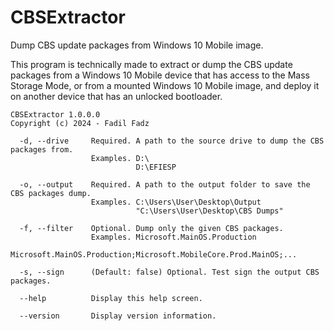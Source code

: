 # CBSExtractor
Dump CBS update packages from Windows 10 Mobile image.

This program is technically made to extract or dump the CBS update packages from a Windows 10 Mobile device that has access to the Mass Storage Mode, or from a mounted Windows 10 Mobile image, and deploy it on another device that has an unlocked bootloader.

```
CBSExtractor 1.0.0.0
Copyright (c) 2024 - Fadil Fadz

  -d, --drive     Required. A path to the source drive to dump the CBS packages from.
                  Examples. D:\
                            D:\EFIESP

  -o, --output    Required. A path to the output folder to save the CBS packages dump.
                  Examples. C:\Users\User\Desktop\Output
                            "C:\Users\User\Desktop\CBS Dumps"

  -f, --filter    Optional. Dump only the given CBS packages.
                  Examples. Microsoft.MainOS.Production
                            Microsoft.MainOS.Production;Microsoft.MobileCore.Prod.MainOS;...

  -s, --sign      (Default: false) Optional. Test sign the output CBS packages.

  --help          Display this help screen.

  --version       Display version information.
```
